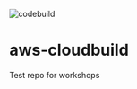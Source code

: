 ![codebuild](https://codebuild.eu-central-1.amazonaws.com/badges?uuid=eyJlbmNyeXB0ZWREYXRhIjoiWlFWaGt1QUFTWjREcWNuTzh4Q2pTdm52VzYzWUdFc3AxWkltMjVWTFJ5OGZwOENqV0tYNk0rTkZGU2MrWEwwY0lteTZWMlR6eTVPRFRJaDF3MmZ3UXBNPSIsIml2UGFyYW1ldGVyU3BlYyI6IlBFQVNNaktYdVhSRkpUaVoiLCJtYXRlcmlhbFNldFNlcmlhbCI6MX0%3D&branch=main)
# aws-cloudbuild
Test repo for workshops
